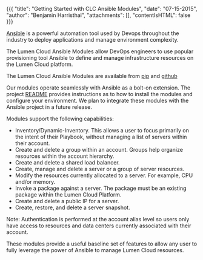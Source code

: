 {{{
  "title": "Getting Started with CLC Ansible Modules",
  "date": "07-15-2015",
  "author": "Benjamin Harristhal",
  "attachments": [],
  "contentIsHTML": false
}}}

[Ansible](http://www.ansible.com/home) is a powerful automation tool used by Devops throughout the industry to deploy applications and manage environment complexity.  

The Lumen Cloud Ansible Modules allow DevOps engineers to use popular provisioning tool Ansible to define and manage infrastructure resources on the Lumen Cloud platform.

The Lumen Cloud Ansible Modules are available from [pip](https://pypi.python.org/pypi/clc-ansible-module) and [github](https://github.com/CenturyLinkCloud/clc-ansible-module)

Our modules operate seamlessly with Ansible as a bolt-on extension.  The project [README](https://github.com/CenturyLinkCloud/clc-ansible-module) provides instructions as to how to install the modules and configure your environment. We plan to integrate these modules with the Ansible project in a future release.

Modules support the following capabilities:

-	Inventory/Dynamic-Inventory.  This allows a user to focus primarily on the intent of their Playbook, without managing a list of servers within their account.
-	Create and delete a group within an account.  Groups help organize resources within the account hierarchy.
-	Create and delete a shared load balancer.
-	Create, manage and delete a server or a group of server resources.
-	Modify the resources currently allocated to a server.  For example, CPU and/or memory.
-	Invoke a package against a server.  The package must be an existing package within the Lumen Cloud Platform.
-	Create and delete a public IP for a server.
-	Create, restore, and delete a server snapshot.

Note: Authentication is performed at the account alias level so users only have access to resources and data centers currently associated with their account.

These modules provide a useful baseline set of features to allow any user to fully leverage the power of Ansible to manage Lumen Cloud resources.
